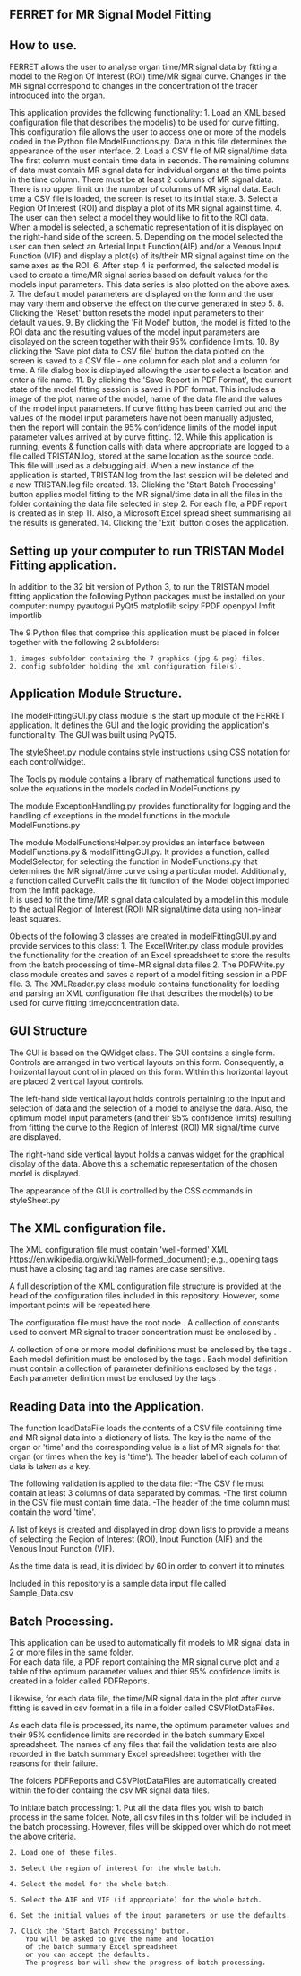 FERRET for MR Signal Model Fitting
----------------------
How to use.
------------
   FERRET allows the user to 
   analyse organ time/MR signal data by fitting a model 
   to the Region Of Interest (ROI) time/MR signal curve. 
   Changes in the MR signal correspond to changes in the
   concentration of the tracer introduced into the organ.

   This application provides the following functionality:
		1.  Load an XML based configuration file that describes
			the model(s) to be used for curve fitting. This configuration
			file allows the user to access one or more of the models 
			coded in the Python file ModelFunctions.py.  Data in this
			file determines the appearance of the user interface.
        2.	Load a CSV file of MR signal/time data.  
			The first column must contain time data in seconds. 
			The remaining columns of data must contain MR signal data 
			for individual organs at the time points in the time column. 
			There must be at least 2 columns of MR signal data.  
			There is no upper limit on the number of columns 
			of MR signal data.
			Each time a CSV file is loaded, the screen is reset to its initial state.
        3. Select a Region Of Interest (ROI) and display a plot of its MR signal against
            time.
        4. The user can then select a model they would like to fit to the ROI data.  
            When a model is selected, a schematic representation of it is displayed on the 
            right-hand side of the screen.
        5. Depending on the model selected the user can then select an Arterial Input Function(AIF)
            and/or a Venous Input Function (VIF) and display a plot(s) of its/their MR signal 
            against time on the same axes as the ROI.
        6. After step 4 is performed, the selected model is used to create a time/MR signal series
           based on default values for the models input parameters.  This data series is also plotted 
           on the above axes.
        7. The default model parameters are displayed on the form and the user may vary them
           and observe the effect on the curve generated in step 5.
        8. Clicking the 'Reset' button resets the model input parameters to their default values.
        9. By clicking the 'Fit Model' button, the model is fitted to the ROI data and the resulting
           values of the model input parameters are displayed on the screen together with 
           their 95% confidence limits.
        10. By clicking the 'Save plot data to CSV file' button the data plotted on the screen is saved
            to a CSV file - one column for each plot and a column for time.
            A file dialog box is displayed allowing the user to select a location 
            and enter a file name.
        11. By clicking the 'Save Report in PDF Format', the current state of the model fitting session
            is saved in PDF format.  This includes a image of the plot, name of the model, name of the 
            data file and the values of the model input parameters. If curve fitting has been carried 
            out and the values of the model input parameters have not been manually adjusted, then
            the report will contain the 95% confidence limits of the model input parameter values 
            arrived at by curve fitting.
        12. While this application is running, events & function calls with data where appropriate 
            are logged to a file called TRISTAN.log, stored at the same location as the source code.
            This file will used as a debugging aid. When a new instance of the application is started, 
            TRISTAN.log from the last session will be deleted and a new TRISTAN.log file created.
        13. Clicking the 'Start Batch Processing' button applies model fitting
            to the MR signal/time data in all the files in the folder containing
            the data file selected in step 2.  For each file, a PDF report is created
            as in step 11. Also, a Microsoft Excel spread sheet summarising all
            the results is generated.
        14. Clicking the 'Exit' button closes the application.

Setting up your computer to run TRISTAN Model Fitting application.
-------------------------------------------------------
In addition to the 32 bit version of Python 3, to run the TRISTAN model fitting application
the following Python packages must be installed on your computer:
	numpy
	pyautogui
	PyQt5
	matplotlib
	scipy
	FPDF
	openpyxl
	lmfit
	importlib

The 9 Python files that comprise this application must be
placed in folder together with the following 2 subfolders:

	1. images subfolder containing the 7 graphics (jpg & png) files.
	2. config subfolder holding the xml configuration file(s).
		
Application Module Structure.
---------------------------
The modelFittingGUI.py class module is the start up module
of the FERRET application. 
It defines the GUI and the logic providing the application's functionality.
The GUI was built using PyQT5.

The styleSheet.py module contains style instructions using 
CSS notation for each control/widget.

The Tools.py module contains a library of mathematical functions
used to solve the equations in the models coded in ModelFunctions.py

The module ExceptionHandling.py provides functionality for 
logging and the handling of exceptions in the model functions
in the module ModelFunctions.py

The module ModelFunctionsHelper.py provides an interface between 
ModelFunctions.py & modelFittingGUI.py.  It provides a function, 
called ModelSelector, for selecting the function in ModelFunctions.py 
that determines the MR signal/time curve using a particular model. 
Additionally, a function called CurveFit calls the fit function 
of the Model object imported from the lmfit package.  
It is used to fit the time/MR signal data calculated by a model 
in this module to the actual Region of Interest (ROI) MR signal/time
data using non-linear least squares. 

Objects of the following 3 classes are created in modelFittingGUI.py
and provide services to this class:
	1. The ExcelWriter.py class module provides the functionality 
	for the creation of an Excel spreadsheet to store the results 
	from the batch processing of time-MR signal data files
	2. The PDFWrite.py class module creates and saves a report 
	of a model fitting session in a PDF file.
	3. The XMLReader.py class module contains functionality for loading and 
	parsing an XML configuration file that describes the model(s)
	to be used for curve fitting time/concentration data.
  

GUI Structure
--------------
The GUI is based on the QWidget class. The GUI contains a single form.  
Controls are arranged in two vertical layouts on this form.
Consequently, a horizontal layout control in placed on this form. Within this horizontal
layout are placed 2 vertical layout controls.

The left-hand side vertical layout holds controls pertaining to the input and selection of data
and the selection of a model to analyse the data.  Also, the optimum model input parameters 
(and their 95% confidence limits) resulting from fitting the curve to the Region of Interest 
(ROI) MR signal/time curve are displayed.  

The right-hand side vertical layout holds a canvas widget for the graphical
display of the data.  Above this a schematic representation of the chosen 
model is displayed.

The appearance of the GUI is controlled by the CSS commands in styleSheet.py

The XML configuration file.
---------------------------
The XML configuration file must contain 'well-formed' XML 
https://en.wikipedia.org/wiki/Well-formed_document); e.g.,
opening tags must have a closing tag and tag names are 
case sensitive.

A full description of the XML configuration file structure
is provided at the head of the configuration files included
in this repository.  However, some important points will be
repeated here.

The configuration file must have the root node <models></models>.
A collection of constants used to convert MR signal to tracer 
concentration must be enclosed by <constants></constants>.

A collection of one or more model definitions must be enclosed
by the tags <models></models>.  Each model definition must be 
enclosed by the tags <model></model>. 
Each model definition must contain a collection of parameter
definitions enclosed by the tags <parameters></parameters>.
Each parameter definition must be enclosed by the tags
<parameter></parameter>.


Reading Data into the Application.
----------------------------------
The function loadDataFile loads the contents of a CSV file 
containing time and MR signal data into a dictionary of lists. 
The key is the name of the organ or 'time' and the corresponding
value is a list of MR signals for that organ (or times when the 
key is 'time').  The header label of each column of data is
taken as a key.  
        
The following validation is applied to the data file:
    -The CSV file must contain at least 3 columns of data
	separated by commas.
    -The first column in the CSV file must contain time data.
    -The header of the time column must contain the word 'time'.

A list of keys is created and displayed in drop down lists to
provide a means of selecting the Region of Interest (ROI), 
Input Function (AIF) and the Venous Input Function (VIF).

As the time data is read, it is divided by 60 in order to 
convert it to minutes

Included in this repository is a sample data input file 
called Sample_Data.csv

Batch Processing.
-----------------
This application can be used to automatically fit models to
MR signal data in 2 or more files in the same folder.  
For each data file, a PDF report containing the 
MR signal curve plot and a table of the optimum parameter values
and thier 95% confidence limits is created in a folder called PDFReports.  

Likewise, for each data file, the time/MR signal data in the 
plot after curve fitting is saved in csv format in a file 
in a folder called CSVPlotDataFiles.

As each data file is processed, its name, the optimum parameter values
and their 95% confidence limits are recorded in the batch 
summary Excel spreadsheet. 
The names of any files that fail the validation tests are also 
recorded in the batch summary Excel spreadsheet 
together with the reasons for their failure. 

The folders PDFReports and CSVPlotDataFiles are automatically 
created within the folder containg the csv MR signal data files.

To initiate batch processing:
	1. Put all the data files you wish to batch process in the same folder.
		Note, all csv files in this folder will be included in the batch 
		processing. However, files will be skipped over which do not meet
		the above criteria.

	2. Load one of these files. 

	3. Select the region of interest for the whole batch.

	4. Select the model for the whole batch.

	5. Select the AIF and VIF (if appropriate) for the whole batch.

	6. Set the initial values of the input parameters or use the defaults.

	7. Click the 'Start Batch Processing' button.  
		You will be asked to give the name and location
		of the batch summary Excel spreadsheet
		or you can accept the defaults.
		The progress bar will show the progress of batch processing.



